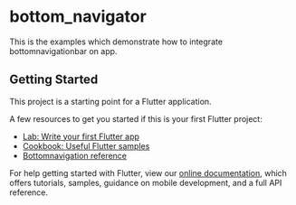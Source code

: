 # bottom_navigator

This is the examples which demonstrate how to integrate bottomnavigationbar on app.

## Getting Started

This project is a starting point for a Flutter application.

A few resources to get you started if this is your first Flutter project:

- [Lab: Write your first Flutter app](https://flutter.dev/docs/get-started/codelab)
- [Cookbook: Useful Flutter samples](https://flutter.dev/docs/cookbook)
- [Bottomnavigation reference](https://api.flutter.dev/flutter/material/BottomNavigationBar-class.html)

For help getting started with Flutter, view our
[online documentation](https://flutter.dev/docs), which offers tutorials,
samples, guidance on mobile development, and a full API reference.
